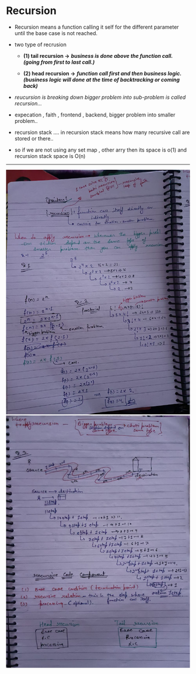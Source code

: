 # Recursion

* Recursion means a function calling it self for the different parameter until the base case is not reached.

* two type of recrusion

  * **(1) tail recursion ->** ***business is done above the function call. (going from first to last call.)***

  * **(2) head recursion ->** ***function call first and then business logic. (business logic will done at the time of backtracking or coming back)***

* *reucursion is breaking down bigger problem into sub-problem is called recursion...*
* expecation , faith , frontend , backend, bigger problem into smaller problem..

* recursion stack ....  in recursion stack means how many recursive call are stored or there..

* so if we are not using any set map , other arry then its space is o(1) and recursion stack space is O(n)

---

![Recursion day 1](../00_IMAGES/recursion_day_1.jpg)
![Recursion day 2](../00_IMAGES/recursion_day_2.jpg)